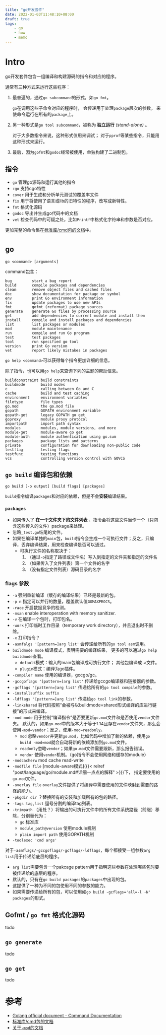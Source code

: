 ```yaml
---
title: "go开发套件"
date: 2022-01-03T11:48:10+08:00
draft: true
tags:
    - go
    - how
    - memo
---
```


# Intro

go开发套件包含一组编译和构建源码的指令和对应的程序。

通常有三种方式来运行这些程序：

1. 最普遍的，通过`go subcommand`的形式，如`go fmt`。

    `go`在调用这些子命令对应的程序时，
    会传递用于处理`package`层次的参数，
    来使命令运行在所有的`package`上。

1. 另一种形式是`go tool subcommand`，被称为 **独立运行** *(stand-alone)* 。

    对于大多数指令来说，这种形式仅用来调试；
    对于`pprof`等某些指令，只能用这种形式来运行。

1. 最后，因为`gofmt`和`godoc`经常被使用，单独构建了二进制包。

## 指令

- `go` 管理go源码和运行其他的指令
- `cgo` 支持cgo特性
- `cover` 用于生成和分析单元测试的覆盖率文件
- `fix` 用于将使用了语言或lib的旧特性的程序，改写成新特性。
- `fmt` 格式化源码
- `godoc` 导出并生成go代码中的文档
- `vet` 检查代码中的可疑之处，比如`Printf`中格式化字符串和参数是否对应。

更加完整的命令集在[标准库/cmd包的文档](https://pkg.go.dev/cmd)中。

# `go`

```shell
go <command> [arguments]
```

command包含：

```plain
bug         start a bug report
build       compile packages and dependencies
clean       remove object files and cached files
doc         show documentation for package or symbol
env         print Go environment information
fix         update packages to use new APIs
fmt         gofmt (reformat) package sources
generate    generate Go files by processing source
get         add dependencies to current module and install them
install     compile and install packages and dependencies
list        list packages or modules
mod         module maintenance
run         compile and run Go program
test        test packages
tool        run specified go tool
version     print Go version
vet         report likely mistakes in packages
```

`go help <command>`可以获得每个指令更加详细的信息。

除了指令，也可以用`go help`来查询下列的主题的帮助信息。

```plain
buildconstraint build constraints
buildmode       build modes
c               calling between Go and C
cache           build and test caching
environment     environment variables
filetype        file types
go.mod          the go.mod file
gopath          GOPATH environment variable
gopath-get      legacy GOPATH go get
goproxy         module proxy protocol
importpath      import path syntax
modules         modules, module versions, and more
module-get      module-aware go get
module-auth     module authentication using go.sum
packages        package lists and patterns
private         configuration for downloading non-public code
testflag        testing flags
testfunc        testing functions
vcs             controlling version control with GOVCS
```

## `go build` 编译包和依赖

`go build [-o output] [build flags] [packages]`

`build`指令编译`packages`和对应的依赖，但是不会**安装**编译结果。

### `packages`

- 如果传入了 **在一个文件夹下的文件列表** ，指令会将这些文件当作一个（只包含这些传入的文件）package来处理。
- 忽略`_test.go`结尾的文件。
- 如果在编译单独的`main`包，`build`指令会生成一个可执行文件；反之，只编译，丢弃编译结果，用来检查编译是否可以通过。
    - 可执行文件的名称取决于：
        1. （通过`-o`指定了路径或文件名）写入到指定的文件夹和指定的文件名
        1. （如果传入了文件列表）第一个文件的名字
        1. （没有指定文件列表）源码目录的名字

### flags 参数

- `-a` 强制重新编译（缓存的编译结果）已经是最新的包。
- `-p n` 指定可以并行的数量，覆盖默认值`GOMAXPROCS`。
- `-race` 开启数据竞争的检测。
- `-msan` enable interoperation with memory sanitizer.
- `-v` 在编译一个包时，打印包名。
- `-work` 打印临时工作目录（temporary work directory），并且退出时不删除。
- `-x` 打印指令？
- `-asmfalgs '[pattern=]arg list'` 会传递给所有的`go tool asm`调用。
- `buildmode mode` 编译模式，表明需要的编译结果，
更多的可以通过`go help buildmode`查看。
    - `default`模式：输入的main包编译成可执行文件；
    其他包编译成`.a`文件。
    - `plugin`模式：编译为go插件。
- `-compiler name` 使用的编译器，gccgo/gc。
- `-gccgoflags '[pattern=]arg list'` 传递给gccgo编译器和链接器的参数。
- `-gcflags '[pattern=]arg list'` 传递给所有的`go tool compile`的参数。
- `-installsuffix suffix`
- `-ldflags '[pattern=]arg list'` 传递给`go tool link`的参数。
- `-linkshared` 将代码按照“会被与以buildmode=shared形式编译的库进行链接”的形式来编译。
- `-mod mode` 用于控制“编译指令”是否要更新`go.mod`文件和是否使用`vendor`文件夹。
默认的，如果`go.mod`中的版本大于等于1.14且存在`vendor`文件夹，那么会使用`-mod=vendor`；反之，使用`-mod=readonly`。
    - `mod` 忽略`vendor`并更新`go.mod`，比如代码中增加了新的依赖，使用`go build -mod=mod`就会自动将新的依赖添加到`go.mod`文件。
    - `readonly`忽略`vendor`；如果`go.mod`文件需要跟新，那么报告错误。
    - `vendor` 使用`vendor`机制。（go指令不会使用网络和缓存的module）
- `-modcacherw` mod cache read-write
- `-modfile file` [module-aware模式]({{< relref "post/language/go/module.md#详细一点点的解释" >}})下，
指定要使用的`go.mod`文件。
- `-overlay file` `overlay`文件提供了将编译中需要使用的文件映射到需要的路径的能力。
- `-pkgdir dir` ？替换所有的安装和加载所有的包的路径。
- `-tags tag,list` 逗号分割的编译tag列表。
- `-trimpath` （用处？）将输出的可执行文件中的所有文件系统路径（前缀）移除，分别替代为：
    - `go` 标准库
    - `module_path@version` 使用module机制
    - `plain import path` 使用GOPATH机制
- `-toolexec 'cmd args'`

对于`-asmflags/-gccgoflags/-gcflags/-ldflags`，每个都接受一组参数`arg list`用于传递给底层的程序。

- `arg list`需要包含一个pakcage pattern用于指明这些参数在处理哪些包时要被传递给的底层的程序。
- 默认的，只有在`go build packages`的`packages`中出现的包。
- 这提供了一种为不同的包使用不同的参数的能力。
- 如果需要传递给所有的包，可以使用如`go build -gcflags='all=-l -N' packages`的形式。

## Gofmt / `go fmt` 格式化源码

todo

## `go generate`

todo

## `go get`

todo

# 参考

- [Golang official document - Command Documentation](https://go.dev/doc/cmd)
- [标准库/cmd包的文档](https://pkg.go.dev/cmd)
- [关于`-mod`的文档](https://go.dev/ref/mod#build-commands)
